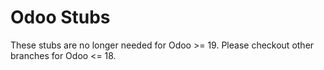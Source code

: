 # Odoo Stubs

These stubs are no longer needed for Odoo >= 19. Please checkout other branches for Odoo <= 18.

